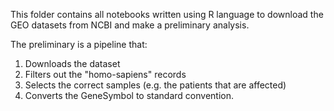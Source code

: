 This folder contains all notebooks written using R language to download the GEO datasets from NCBI and 
make a preliminary analysis.

The preliminary is a pipeline that:

1. Downloads the dataset
2. Filters out the "homo-sapiens" records
3. Selects the correct samples (e.g. the patients that are affected)
4. Converts the GeneSymbol to standard convention.